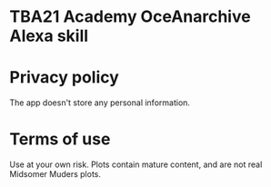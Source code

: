 # TBA21 Academy OceAnarchive Alexa skill

# Privacy policy

The app doesn't store any personal information.

# Terms of use

Use at your own risk. Plots contain mature content, and are not real Midsomer Muders plots.
